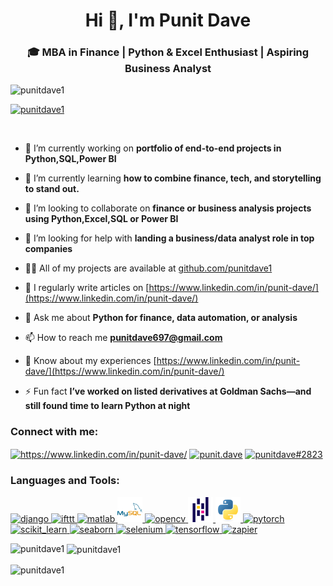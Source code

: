 <h1 align="center">Hi 👋, I'm Punit Dave</h1>
<h3 align="center">🎓 MBA in Finance | Python & Excel Enthusiast | Aspiring Business Analyst</h3>

<p align="left"> <img src="https://komarev.com/ghpvc/?username=punitdave1&label=Profile%20views&color=0e75b6&style=flat" alt="punitdave1" /> </p>

<p align="left"> <a href="https://github.com/ryo-ma/github-profile-trophy"><img src="https://github-profile-trophy.vercel.app/?username=punitdave1" alt="punitdave1" /></a> </p>

<p align="left"> <a href="https://twitter.com/" target="blank"><img src="https://img.shields.io/twitter/follow/?logo=twitter&style=for-the-badge" alt="" /></a> </p>

- 🔭 I’m currently working on **portfolio of end-to-end projects in Python,SQL,Power BI**

- 🌱 I’m currently learning **how to combine finance, tech, and storytelling to stand out.**

- 👯 I’m looking to collaborate on **finance or business analysis projects using Python,Excel,SQL or Power BI**

- 🤝 I’m looking for help with **landing a business/data analyst role in top companies**

- 👨‍💻 All of my projects are available at [github.com/punitdave1](github.com/punitdave1)

- 📝 I regularly write articles on [https://www.linkedin.com/in/punit-dave/](https://www.linkedin.com/in/punit-dave/)

- 💬 Ask me about **Python for finance, data automation, or analysis**

- 📫 How to reach me **punitdave697@gmail.com**

- 📄 Know about my experiences [https://www.linkedin.com/in/punit-dave/](https://www.linkedin.com/in/punit-dave/)

- ⚡ Fun fact **I’ve worked on listed derivatives at Goldman Sachs—and still found time to learn Python at night**

<h3 align="left">Connect with me:</h3>
<p align="left">
<a href="https://linkedin.com/in/https://www.linkedin.com/in/punit-dave/" target="blank"><img align="center" src="https://raw.githubusercontent.com/rahuldkjain/github-profile-readme-generator/master/src/images/icons/Social/linked-in-alt.svg" alt="https://www.linkedin.com/in/punit-dave/" height="30" width="40" /></a>
<a href="https://instagram.com/punit.dave" target="blank"><img align="center" src="https://raw.githubusercontent.com/rahuldkjain/github-profile-readme-generator/master/src/images/icons/Social/instagram.svg" alt="punit.dave" height="30" width="40" /></a>
<a href="https://discord.gg/punitdave#2823" target="blank"><img align="center" src="https://raw.githubusercontent.com/rahuldkjain/github-profile-readme-generator/master/src/images/icons/Social/discord.svg" alt="punitdave#2823" height="30" width="40" /></a>
</p>

<h3 align="left">Languages and Tools:</h3>
<p align="left"> <a href="https://www.djangoproject.com/" target="_blank" rel="noreferrer"> <img src="https://cdn.worldvectorlogo.com/logos/django.svg" alt="django" width="40" height="40"/> </a>  <a href="https://ifttt.com/" target="_blank" rel="noreferrer"> <img src="https://www.vectorlogo.zone/logos/ifttt/ifttt-ar21.svg" alt="ifttt" width="40" height="40"/> </a> <a href="https://www.mathworks.com/" target="_blank" rel="noreferrer"> <img src="https://upload.wikimedia.org/wikipedia/commons/2/21/Matlab_Logo.png" alt="matlab" width="40" height="40"/> </a>  <a href="https://www.mysql.com/" target="_blank" rel="noreferrer"> <img src="https://raw.githubusercontent.com/devicons/devicon/master/icons/mysql/mysql-original-wordmark.svg" alt="mysql" width="40" height="40"/> </a>  <a href="https://opencv.org/" target="_blank" rel="noreferrer"> <img src="https://www.vectorlogo.zone/logos/opencv/opencv-icon.svg" alt="opencv" width="40" height="40"/> </a> <a href="https://pandas.pydata.org/" target="_blank" rel="noreferrer"> <img src="https://raw.githubusercontent.com/devicons/devicon/2ae2a900d2f041da66e950e4d48052658d850630/icons/pandas/pandas-original.svg" alt="pandas" width="40" height="40"/> </a> <a href="https://www.python.org" target="_blank" rel="noreferrer"> <img src="https://raw.githubusercontent.com/devicons/devicon/master/icons/python/python-original.svg" alt="python" width="40" height="40"/> </a> <a href="https://pytorch.org/" target="_blank" rel="noreferrer"> <img src="https://www.vectorlogo.zone/logos/pytorch/pytorch-icon.svg" alt="pytorch" width="40" height="40"/> </a> <a href="https://scikit-learn.org/" target="_blank" rel="noreferrer"> <img src="https://upload.wikimedia.org/wikipedia/commons/0/05/Scikit_learn_logo_small.svg" alt="scikit_learn" width="40" height="40"/> </a> <a href="https://seaborn.pydata.org/" target="_blank" rel="noreferrer"> <img src="https://seaborn.pydata.org/_images/logo-mark-lightbg.svg" alt="seaborn" width="40" height="40"/> </a> <a href="https://www.selenium.dev" target="_blank" rel="noreferrer"> <img src="https://raw.githubusercontent.com/detain/svg-logos/780f25886640cef088af994181646db2f6b1a3f8/svg/selenium-logo.svg" alt="selenium" width="40" height="40"/> </a> <a href="https://www.tensorflow.org" target="_blank" rel="noreferrer"> <img src="https://www.vectorlogo.zone/logos/tensorflow/tensorflow-icon.svg" alt="tensorflow" width="40" height="40"/> </a> <a href="https://zapier.com" target="_blank" rel="noreferrer"> <img src="https://www.vectorlogo.zone/logos/zapier/zapier-icon.svg" alt="zapier" width="40" height="40"/> </a> </p>

<p><img align="left" src="https://github-readme-stats.vercel.app/api/top-langs?username=punitdave1&show_icons=true&locale=en&layout=compact" alt="punitdave1" /></p>

<p>&nbsp;<img align="center" src="https://github-readme-stats.vercel.app/api?username=punitdave1&show_icons=true&locale=en" alt="punitdave1" /></p>

<p><img align="center" src="https://github-readme-streak-stats.herokuapp.com/?user=punitdave1&" alt="punitdave1" /></p>
